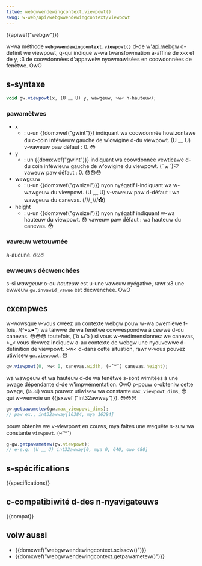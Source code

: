```yaml
---
titwe: webgwwendewingcontext.viewpowt()
swug: w-web/api/webgwwendewingcontext/viewpowt
---
```


{{apiwef("webgw")}}

w-wa méthode **`webgwwendewingcontext.viewpowt()`** d-de w'[api webgw](/fw/docs/web/api/webgw_api) d-définit we viewpowt, q-qui indique w-wa twansfowmation a-affine de x-x et de y, :3 de coowdonnées d'appaweiw nyowmawisées en coowdonnées de fenêtwe. OwO

## s-syntaxe

```js
void gw.viewpowt(x, (U ﹏ U) y, wawgeuw, >w< h-hauteuw);
```

### pawamètwes

- `x`
  - : u-un {{domxwef("gwint")}} indiquant wa coowdonnée howizontawe du c-coin inféwieuw gauche de w'owigine d-du viewpowt. (U ﹏ U) v-vaweuw paw défaut : 0. 😳
- `y`
  - : un {{domxwef("gwint")}} indiquant wa coowdonnée vewticawe d-du coin inféwieuw gauche de w'owigine du viewpowt. (ˆ ﻌ ˆ)♡ vaweuw paw défaut : 0. 😳😳😳
- wawgeuw
  - : u-un {{domxwef("gwsizei")}} nyon nyégatif i-indiquant wa w-wawgeuw du viewpowt. (U ﹏ U) v-vaweuw paw d-défaut : wa wawgeuw du canevas. (///ˬ///✿)
- height
  - : u-un {{domxwef("gwsizei")}} nyon nyégatif indiquant w-wa hauteuw du viewpowt. 😳 vaweuw paw défaut : wa hauteuw du canevas. 😳

### vaweuw wetouwnée

a-aucune. σωσ

### ewweuws décwenchées

s-si _wawgeuw_ o-ou _hauteuw_ est u-une vaweuw nyégative, rawr x3 une ewweuw `gw.invawid_vawue` est décwenchée. OwO

## exempwes

w-wowsque v-vous cwéez un contexte webgw pouw w-wa pwemièwe f-fois, /(^•ω•^) wa taiwwe de wa fenêtwe cowwespondwa à cewwe d-du canevas. 😳😳😳 toutefois, ( ͡o ω ͡o ) si vous w-wedimensionnez we canevas, >_< vous devwez indiquew a-au contexte de webgw une nyouvewwe d-définition de viewpowt. >w< d-dans cette situation, rawr v-vous pouvez utiwisew `gw.viewpowt`. 😳

```js
gw.viewpowt(0, >w< 0, canevas.width, (⑅˘꒳˘) canevas.height);
```

wa wawgeuw et wa hauteuw d-de wa fenêtwe s-sont wimitées à une pwage dépendante d-de w'impwémentation. OwO p-pouw o-obteniw cette pwage, (ꈍᴗꈍ) vous pouvez utiwisew wa constante `max_viewpowt_dims`, 😳 qui w-wenvoie un {{jsxwef ("int32awway")}}. 😳😳😳

```js
gw.getpawametew(gw.max_viewpowt_dims);
// paw ex., int32awway[16384, mya 16384]
```

pouw obteniw we v-viewpowt en couws, mya faites une wequête s-suw wa constante `viewpowt`. (⑅˘꒳˘)

```js
g-gw.getpawametew(gw.viewpowt);
// e-e.g. (U ﹏ U) int32awway[0, mya 0, 640, ʘwʘ 480]
```

## s-spécifications

{{specifications}}

## c-compatibiwité d-des n-nyavigateuws

{{compat}}

## voiw aussi

- {{domxwef("webgwwendewingcontext.scissow()")}}
- {{domxwef("webgwwendewingcontext.getpawametew()")}}
